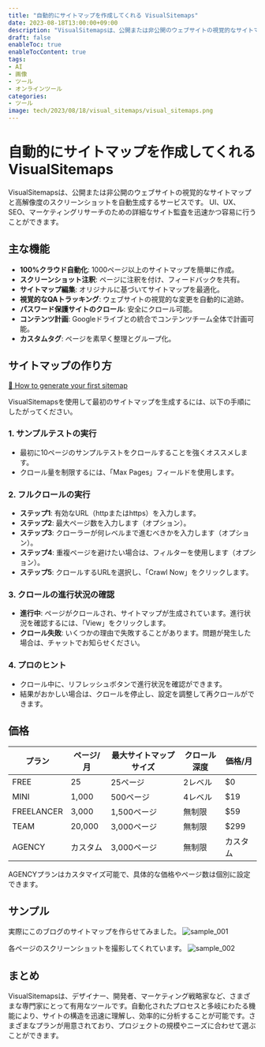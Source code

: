 ```yaml
---
title: "自動的にサイトマップを作成してくれる VisualSitemaps"
date: 2023-08-18T13:00:00+09:00
description: "VisualSitemapsは、公開または非公開のウェブサイトの視覚的なサイトマップと高解像度のスクリーンショットを自動生成するサービスです。"
draft: false
enableToc: true
enableTocContent: true
tags: 
- AI
- 画像
- ツール
- オンラインツール
categories: 
- ツール
image: tech/2023/08/18/visual_sitemaps/visual_sitemaps.png
---
```


# 自動的にサイトマップを作成してくれる VisualSitemaps
VisualSitemapsは、公開または非公開のウェブサイトの視覚的なサイトマップと高解像度のスクリーンショットを自動生成するサービスです。
UI、UX、SEO、マーケティングリサーチのための詳細なサイト監査を迅速かつ容易に行うことができます。

## 主な機能
- **100%クラウド自動化**: 1000ページ以上のサイトマップを簡単に作成。
- **スクリーンショット注釈**: ページに注釈を付け、フィードバックを共有。
- **サイトマップ編集**: オリジナルに基づいてサイトマップを最適化。
- **視覚的なQAトラッキング**: ウェブサイトの視覚的な変更を自動的に追跡。
- **パスワード保護サイトのクロール**: 安全にクロール可能。
- **コンテンツ計画**: Googleドライブとの統合でコンテンツチーム全体で計画可能。
- **カスタムタグ**: ページを素早く整理とグループ化。

## サイトマップの作り方

<a href="https://support.visualsitemaps.com/en/articles/2117890-how-to-generate-your-first-sitemap" target="_blank" rel="nofollow noopener">👀 How to generate your first sitemap</a>

VisualSitemapsを使用して最初のサイトマップを生成するには、以下の手順にしたがってください。

### 1. サンプルテストの実行
   - 最初に10ページのサンプルテストをクロールすることを強くオススメします。
   - クロール量を制限するには、「Max Pages」フィールドを使用します。

### 2. フルクロールの実行
   - **ステップ1**: 有効なURL（httpまたはhttps）を入力します。
   - **ステップ2**: 最大ページ数を入力します（オプション）。
   - **ステップ3**: クローラーが何レベルまで進むべきかを入力します（オプション）。
   - **ステップ4**: 重複ページを避けたい場合は、フィルターを使用します（オプション）。
   - **ステップ5**: クロールするURLを選択し、「Crawl Now」をクリックします。

### 3. クロールの進行状況の確認
   - **進行中**: ページがクロールされ、サイトマップが生成されています。進行状況を確認するには、「View」をクリックします。
   - **クロール失敗**: いくつかの理由で失敗することがあります。問題が発生した場合は、チャットでお知らせください。

### 4. プロのヒント
   - クロール中に、リフレッシュボタンで進行状況を確認ができます。
   - 結果がおかしい場合は、クロールを停止し、設定を調整して再クロールができます。

## 価格
| プラン        | ページ/月 | 最大サイトマップサイズ | クロール深度 | 価格/月   |
|---------------|-----------|------------------------|--------------|-----------|
| FREE          | 25        | 25ページ               | 2レベル      | $0        |
| MINI          | 1,000     | 500ページ              | 4レベル      | $19       |
| FREELANCER    | 3,000     | 1,500ページ             | 無制限       | $59       |
| TEAM          | 20,000    | 3,000ページ             | 無制限       | $299      |
| AGENCY        | カスタム  | 3,000ページ             | 無制限       | カスタム  |

AGENCYプランはカスタマイズ可能で、具体的な価格やページ数は個別に設定できます。

## サンプル
実際にこのブログのサイトマップを作らせてみました。
![sample_001](/tech/2023/08/18/visual_sitemaps/sample_001.png "sample_001")

各ページのスクリーンショットを撮影してくれています。
![sample_002](/tech/2023/08/18/visual_sitemaps/sample_002.png "sample_002")

## まとめ
VisualSitemapsは、デザイナー、開発者、マーケティング戦略家など、さまざまな専門家にとって有用なツールです。自動化されたプロセスと多岐にわたる機能により、サイトの構造を迅速に理解し、効率的に分析することが可能です。さまざまなプランが用意されており、プロジェクトの規模やニーズに合わせて選ぶことができます。
